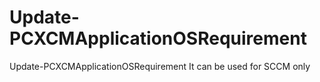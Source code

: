 # Update-PCXCMApplicationOSRequirement
Update-PCXCMApplicationOSRequirement
It can be used for SCCM only
